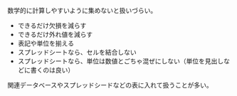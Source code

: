 数学的に計算しやすいように集めないと扱いづらい。

- できるだけ欠損を減らす
- できるだけ外れ値を減らす
- 表記や単位を揃える
- スプレッドシートなら、セルを結合しない
- スプレッドシートなら、単位は数値とごちゃ混ぜにしない（単位を見出しなどに書くのは良い）

関連データベースやスプレッドシードなどの表に入れて扱うことが多い。
